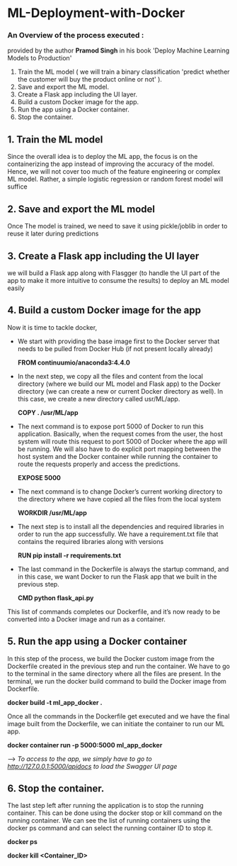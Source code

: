 # ML-Deployment-with-Docker


### An Overview of the process executed  :
provided by the author **Pramod Singh** in his book 'Deploy Machine Learning Models to Production'


1. Train the ML model ( we will train a binary classification 'predict whether the customer will buy the product online or not' ).
2. Save and export the ML model.
3. Create a Flask app including the UI layer.
4. Build a custom Docker image for the app.
5. Run the app using a Docker container.
6. Stop the container.

## 1. Train the ML model
Since the overall idea is to deploy the ML app, the focus is on the containerizing the app instead of improving the accuracy of the model. Hence, we will not cover too much of the feature engineering or complex ML model. Rather, a simple logistic regression or random forest model will suffice 

## 2. Save and export the ML model
Once The model is trained, we need to save it using pickle/joblib in order to reuse it later during predictions

## 3. Create a Flask app including the UI layer
we will build a Flask app along with Flasgger (to handle the UI part of the app to make it more intuitive to consume the results) to deploy an ML model easily

## 4. Build a custom Docker image for the app 
Now it is time to tackle docker,
- We start with providing the base image first to the Docker server that needs to be pulled from Docker Hub (if not present locally already)
   
   **FROM continuumio/anaconda3:4.4.0**

- In the next step, we copy all the files and content from the local directory (where we build our ML model and Flask app) to the Docker directory (we can create a new or current Docker directory as well). In this case, we create a new directory called usr/ML/app.
  
  **COPY . /usr/ML/app**

- The next command is to expose port 5000 of Docker to run this application. Basically, when the request comes from the user, the host system will route this request to port 5000 of Docker where the app will be running. We will also have to do explicit port mapping between the host system and the Docker container while running the container to route the requests properly and access the predictions.
  
  **EXPOSE 5000**

- The next command is to change Docker’s current working directory to the directory where we have copied all the files from the local system
  
  **WORKDIR /usr/ML/app**

- The next step is to install all the dependencies and required libraries in order to run the app successfully. We have a requirement.txt file that contains the required libraries along with versions
   
   **RUN pip install -r requirements.txt**

- The last command in the Dockerfile is always the startup command, and in this case, we want Docker to run the Flask app that we built in the previous step.
  
  **CMD python flask_api.py**
 
 
This list of commands completes our Dockerfile, and it’s now ready to be converted into a Docker image and run as a container.

## 5. Run the app using a Docker container
In this step of the process, we build the Docker custom image from the Dockerfile created in the previous step and run the container.
We have to go to the terminal in the same directory where all the files are present. In the terminal, we run the docker build command to build the Docker image from Dockerfile.
  
  **docker build -t ml_app_docker .**

Once all the commands in the Dockerfile get executed and we have the final image built from the Dockerfile, we can initiate the container to run our ML app.
 
 **docker container run -p 5000:5000 ml_app_docker**
  
--> _To access to the app, we simply have to go to http://127.0.0.1:5000/apidocs to load the Swagger UI page_

## 6. Stop the container.
The last step left after running the application is to stop the running container. This can be done using the docker stop or kill command on the running container. We can see the list of running containers using the docker ps command and can select the running container ID to stop it.
  
  **docker ps**
  
  **docker kill <Container_ID>**

 




